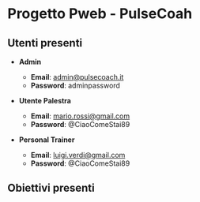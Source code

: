 # Progetto Pweb - PulseCoah
## Utenti presenti

- **Admin**
  - **Email**: admin@pulsecoach.it
  - **Password**: adminpassword

- **Utente Palestra**
  - **Email**: mario.rossi@gmail.com
  - **Password**: @CiaoComeStai89

- **Personal Trainer**
  - **Email**: luigi.verdi@gmail.com
  - **Password**: @CiaoComeStai89

## Obiettivi presenti
